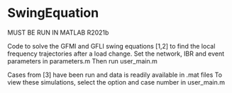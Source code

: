# SwingEquation
MUST BE RUN IN MATLAB R2021b

Code to solve the GFMI and GFLI swing equations [1,2] to find the local frequency trajectories after a load change.
Set the network, IBR and event parameters in parameters.m
Then run user_main.m

Cases from [3] have been run and data is readily available in .mat files
To view these simulations, select the option and case number in user_main.m
